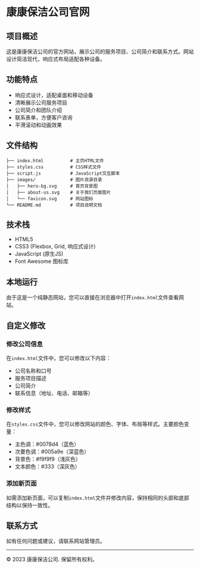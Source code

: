# 康康保洁公司官网

## 项目概述

这是康康保洁公司的官方网站，展示公司的服务项目、公司简介和联系方式。网站设计简洁现代，响应式布局适配各种设备。

## 功能特点

- 响应式设计，适配桌面和移动设备
- 清晰展示公司服务项目
- 公司简介和团队介绍
- 联系表单，方便客户咨询
- 平滑滚动和动画效果

## 文件结构

```
├── index.html          # 主页HTML文件
├── styles.css          # CSS样式文件
├── script.js           # JavaScript交互脚本
├── images/             # 图片资源目录
│   ├── hero-bg.svg     # 首页背景图
│   ├── about-us.svg    # 关于我们页面图片
│   └── favicon.svg     # 网站图标
└── README.md           # 项目说明文档
```

## 技术栈

- HTML5
- CSS3 (Flexbox, Grid, 响应式设计)
- JavaScript (原生JS)
- Font Awesome 图标库

## 本地运行

由于这是一个纯静态网站，您可以直接在浏览器中打开`index.html`文件查看网站。

## 自定义修改

### 修改公司信息

在`index.html`文件中，您可以修改以下内容：

- 公司名称和口号
- 服务项目描述
- 公司简介
- 联系信息（地址、电话、邮箱等）

### 修改样式

在`styles.css`文件中，您可以修改网站的颜色、字体、布局等样式。主要颜色变量：

- 主色调：#0078d4（蓝色）
- 次要色调：#005a9e（深蓝色）
- 背景色：#f9f9f9（浅灰色）
- 文本颜色：#333（深灰色）

### 添加新页面

如需添加新页面，可以复制`index.html`文件并修改内容，保持相同的头部和底部结构以保持一致性。

## 联系方式

如有任何问题或建议，请联系网站管理员。

---

© 2023 康康保洁公司. 保留所有权利。